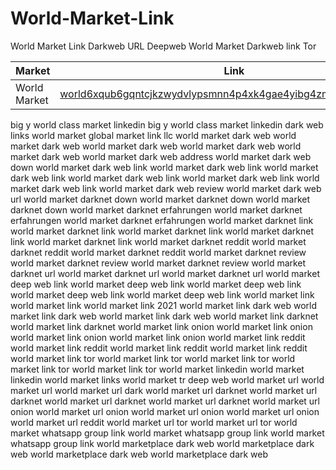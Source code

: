 # World-Market-Link
World Market Link Darkweb URL Deepweb World Market Darkweb link Tor

|Market|Link|
|----|----|
|World Market|[world6xqub6gqntcjkzwydvlypsmnn4p4xk4gae4yibg4zm4drefdoyd.onion](http://world6xqub6gqntcjkzwydvlypsmnn4p4xk4gae4yibg4zm4drefdoyd.onion)














﻿big y world class market linkedin big y world class market linkedin dark web links world market global market link llc world market dark web world market dark web world market dark web world market dark web world market dark web world market dark web address world market dark web down world market dark web link world market dark web link world market dark web link world market dark web link world market dark web link world market dark web link world market dark web review world market dark web url world market darknet down world market darknet down world market darknet down world market darknet erfahrungen world market darknet erfahrungen world market darknet erfahrungen world market darknet link world market darknet link world market darknet link world market darknet link world market darknet link world market darknet reddit world market darknet reddit world market darknet reddit world market darknet review world market darknet review world market darknet review world market darknet url world market darknet url world market darknet url world market deep web link world market deep web link world market deep web link world market deep web link world market deep web link world market link world market link world market link 2021 world market link dark web world market link dark web world market link dark web world market link darknet world market link darknet world market link onion world market link onion world market link onion world market link onion world market link reddit world market link reddit world market link reddit world market link reddit world market link tor world market link tor world market link tor world market link tor world market link tor world market linkedin world market linkedin world market links world market tr deep web world market url world market url world market url dark world market url darknet world market url darknet world market url darknet world market url darknet world market url onion world market url onion world market url onion world market url onion world market url reddit world market url tor world market url tor world market whatsapp group link world market whatsapp group link world market whatsapp group link world marketplace dark web world marketplace dark web world marketplace dark web world marketplace dark web
